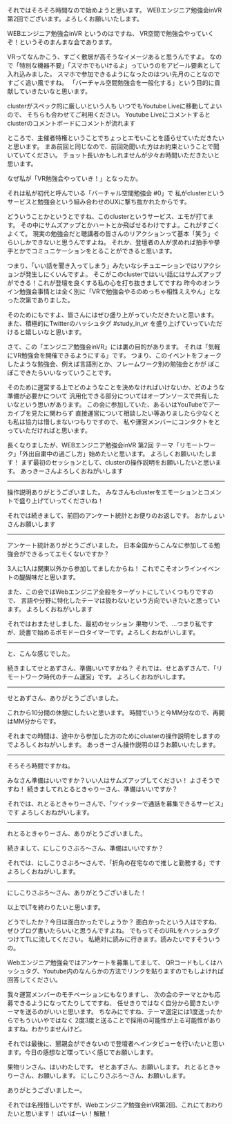 それではそろそろ時間なので始めようと思います。
WEBエンジニア勉強会inVR 第2回でございます。よろしくお願いいたします。

WEBエンジニア勉強会inVR というのはですね、
VR空間で勉強会やっていくぞ！というそのまんまな会であります。

VRってなんかこう、すごく敷居が高そうなイメージあると思うんですよ。
なので「特別な機器不要」「スマホでもいけるよ」っていうのをアピール要素として入れ込みました。
スマホで参加できるようになったのはつい先月のことなのですごく追い風ですね。
「バーチャル空間勉強会を一般化する」という目的に貢献していきたいなと思います。

clusterがスペック的に厳しいという人も
いつでもYoutube Liveに移動してよいので、
そちらも合わせてご利用ください。
Youtube Liveにコメントするとclusterのコメントボードにコメントが流れます

ところで、主催者特権ということでちょっとエモいことを語らせていただきたいと思います。
まあ前回と同じなので、前回効聞いた方はお約束ということで聞いていてください。
チョット長いかもしれませんが少々お時間いただきたいと思います。

なぜ私が「VR勉強会やっていき！」となったか。

それは私が初代と呼んでいる「バーチャル空間勉強会 #0」で
私がclusterというサービスと勉強会という組み合わせのUXに撃ち抜かれたからです。

どういうことかというとですね、このclusterというサービス、エモが打てます。
その中にサムズアップとかハートとか飛ばせるわけですよ。これがすごくよくて。
現実の勉強会だと聴講者の皆さんのリアクションって基本「笑う」ぐらいしかできないと思うんですよね。
それか、登壇者の人が求めれば拍手や挙手とかでコミュニケーションをとることができると思います。

つまり、「いい話を聞き入ってしまう」みたいなシチュエーションではリアクションが発生しにくいんですよ。
そこがこのclusterではいい話にはサムズアップができる！これが登壇を良くする私の心を打ち抜きましてですね
昨今のオンライン勉強会事情とは全く別に「VRで勉強会やるのめっちゃ相性ええやん」となった次第でありました。


そのためにもですよ、皆さんにはぜひ盛り上がっていただきたいと思います。
また、積極的にTwitterのハッシュタグ #study_in_vr を盛り上げていっていただけると嬉しいなと思います。

さて、この「エンジニア勉強会inVR」には裏の目的があります。
それは「気軽にVR勉強会を開催できるようにする」です。
つまり、このイベントをフォークしたような勉強会、例えば言語別とか、フレームワーク別の勉強会とかが
ぽこぽこできたらいいなっていうことです。

そのために運営する上でどのようなことを決めなければいけないか、どのような準備が必要かについて
汎用化できる部分についてはオープンソースで共有したいなという思いがあります。
この会に参加していた、あるいはYouTubeでアーカイブを見たに関わらず
直接運営について相談したい等ありましたら少なくとも私は協力は惜しまないつもりですので、
私や運営メンバーにコンタクトをとっていただければと思います。

長くなりましたが、WEBエンジニア勉強会inVR 第2回
テーマ「リモートワーク」「外出自粛中の過ごし方」始めたいと思います。
よろしくお願いいたします！
まず最初のセッションとして、clusterの操作説明をお願いしたいと思います。
あっきーさんよろしくおねがいします

------

操作説明ありがとうございました。
みなさんもclusterをエモーションとコメントで盛り上げていってくださいね！

それでは続きまして、前回のアンケート統計とお便りのお返しです。
おかしょいさんお願いします

----

アンケート統計ありがとうございました。
日本全国からこんなに参加してる勉強会ができるってエモくないですか？

3人に1人は関東以外から参加してましたからね！
これでこそオンラインイベントの醍醐味だと思います。

また、この会ではWebエンジニア全般をターゲットにしていくつもりですので、
言語や分野に特化したテーマは扱わないという方向でいきたいと思っています。
よろしくおねがいします


それではおまたせしました、最初のセッション
果物リンで、…つまり私ですが、読書で始めるポモドーロタイマーです。よろしくおねがいします。

-----

と、こんな感じでした。

続きましてせとあずさん、準備いいですかね？
それでは、せとあずさんで、「リモートワーク時代のチーム運営」です。
よろしくおねがいします。


-----

せとあずさん、ありがとうございました。

これから10分間の休憩にしたいと思います。
時間でいうと今MM分なので、再開はMM分からです。

それまでの時間は、途中から参加した方のためにclusterの操作説明をしますのでよろしくおねがいします。
あっきーさん操作説明のほうお願いいたします。

-----

そろそろ時間ですかね。

みなさん準備はいいですか？いい人はサムズアップしてください！
よさそうですね！
続きましてれとるときゃりーさん、準備はいいですか？

それでは、れとるときゃりーさんで、「ツイッターで通話を募集できるサービス」です
よろしくおねがいします。


------

れとるときゃりーさん、ありがとうございました。

続きまして、にしこりさぶろ〜さん、準備はいいですか？

それでは、にしこりさぶろ〜さんで、「折角の在宅なので推しと勤務する」です
よろしくおねがいします。

-----


にしこりさぶろ〜さん、ありがとうございました！


以上でLTを終わりたいと思います。

どうでしたか？今日は面白かったでしょうか？
面白かったという人はですね、ぜひブログ書いたらいいと思うんですよね。
でもってそのURLをハッシュタグつけてTLに流してください。
私絶対に読みに行きます。読みたいですそういうの。

Webエンジニア勉強会ではアンケートを募集してまして、
QRコードもしくはハッシュタグ、Youtube内のなんらかの方法でリンクを貼りますのでもしよければ回答してください。

我々運営メンバーのモチベーションにもなりますし、
次の会のテーマとかも応募できるようになってたりしてですね、
任せきりではなく自分から聞きたいテーマを送るのがいいと思います。
ちなみにですね、テーマ選定には1度送ったからでもういいやではなく
2度3度と送ることで採用の可能性が上る可能性がありますね。わかりませんけど。

それでは最後に、懇親会ができないので登壇者へインタビューを行いたいと思います。今日の感想など喋っていく感じでお願いします。

果物リンさん、はいわたしです。
せとあずさん、お願いします。
れとるときゃりーさん、お願いします。
にしこりさぶろ〜さん、お願いします。

ありがとうございましたー。

それでは名残惜しいですが、Webエンジニア勉強会inVR第2回、これにておわりたいと思います！
ばいばーい！解散！
